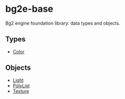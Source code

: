# bg2e-base

Bg2 engine foundation library: data types and objects.

## Types

- [Color](color.md)

## Objects

- [Light](light.md)
- [PolyList](poly-list-md)
- [Texture](texture.md)


